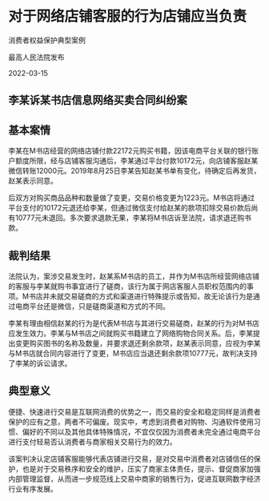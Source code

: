 # 对于网络店铺客服的行为店铺应当负责

消费者权益保护典型案例

最高人民法院发布

2022-03-15

## 李某诉某书店信息网络买卖合同纠纷案

## 基本案情

李某在M书店经营的网络店铺付款22172元购买书籍，因该电商平台关联的银行账户额度所限，经与店铺客服沟通后，李某通过平台付款10172元，向店铺客服赵某微信转账12000元。2019年8月25日李某告知赵某书单有变化，待确定后再发货，赵某表示同意。

后双方对购买商品品种和数量做了变更，交易价格变更为1223元。M书店将通过平台支付的10172元退还给李某，但通过微信支付给赵某的款项扣除交易价款后尚有10777元未退回。多次要求退款无果，李某将M书店诉至法院，请求退还购书款。

## 裁判结果

法院认为，案涉交易发生时，赵某系M书店的员工，并作为M书店所经营网络店铺的客服与李某就购书事宜进行了磋商，该行为属于网店客服人员职权范围内的事项。M书店并未就交易磋商的方式和渠道进行特殊提示或告知，故无论该行为是通过电商平台还是微信，只是磋商渠道和方式的不同。

李某有理由相信赵某的行为是代表M书店与其进行交易磋商，赵某的行为对M书店应发生效力。李某与M书店之间就购买书籍建立了网络购物合同关系。后，李某提出变更购买图书的名称及数量，并要求退还剩余款项，赵某表示同意，应视为李某与M书店就合同内容进行了变更，M书店应当退还剩余款项10777元，故判决支持了李某的诉讼请求。

## 典型意义

便捷、快速进行交易是互联网消费的优势之一，而交易的安全和稳定同样是消费者保护的应有之意，两者不可偏废。现实中，考虑到消费者对购物、沟通软件使用习惯、偏好的不同以及其他具体特殊情况，不宜仅仅因为消费者未完全通过电商平台进行支付轻易否认消费者与商家相关交易行为的效力。

该案判决认定店铺客服能够代表店铺进行交易，是对交易中消费者对店铺信任的保护，也是对于交易秩序和安全的维护，压实了商家主体责任，提示、督促商家加强内部管理监督，从而进一步规范线上交易中商家的销售行为，促进互联网数字经济行业有序发展。
